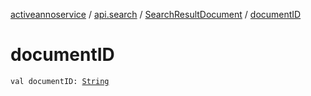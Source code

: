 [activeannoservice](../../index.md) / [api.search](../index.md) / [SearchResultDocument](index.md) / [documentID](./document-i-d.md)

# documentID

`val documentID: `[`String`](https://kotlinlang.org/api/latest/jvm/stdlib/kotlin/-string/index.html)